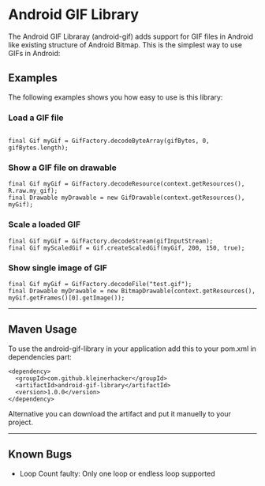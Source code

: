 # Android GIF Library
The Android GIF Libraray (android-gif) adds support for GIF files in Android like existing structure of Android Bitmap. This is the simplest way to use GIFs in Android:

## Examples

The following examples shows you how easy to use is this library:

### Load a GIF file

<p><code>
final Gif myGif = GifFactory.decodeByteArray(gifBytes, 0, gifBytes.length);
</code></p>

### Show a GIF file on drawable

<pre><code>final Gif myGif = GifFactory.decodeResource(context.getResources(), R.raw.my_gif);
final Drawable myDrawable = new GifDrawable(context.getResources(), myGif);</code></pre>

### Scale a loaded GIF

<pre><code>final Gif myGif = GifFactory.decodeStream(gifInputStream);
final Gif myScaledGif = Gif.createScaledGif(myGif, 200, 150, true);</code></pre>

### Show single image of GIF

<pre><code>final Gif myGif = GifFactory.decodeFile("test.gif");
final Drawable myDrawable = new BitmapDrawable(context.getResources(), myGif.getFrames()[0].getImage());</code></pre>

***

## Maven Usage

To use the android-gif-library in your application add this to your pom.xml in dependencies part:
<pre><code>&lt;dependency>
  &lt;groupId>com.github.kleinerhacker&lt;/groupId>
  &lt;artifactId>android-gif-library&lt;/artifactId>
  &lt;version>1.0.0&lt;/version>
&lt;/dependency></code></pre>

Alternative you can download the artifact and put it manuelly to your project.

***

## Known Bugs

* Loop Count faulty: Only one loop or endless loop supported
